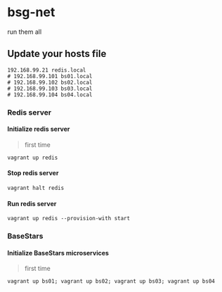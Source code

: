 # bsg-net
run them all

## Update your hosts file

```
192.168.99.21 redis.local
# 192.168.99.101 bs01.local 
# 192.168.99.102 bs02.local 
# 192.168.99.103 bs03.local 
# 192.168.99.104 bs04.local 

```

### Redis server

#### Initialize redis server

> first time

```shell
vagrant up redis
```

#### Stop redis server

```shell
vagrant halt redis
```

#### Run redis server

```shell
vagrant up redis --provision-with start
```

### BaseStars

#### Initialize BaseStars microservices

> first time

```shell
vagrant up bs01; vagrant up bs02; vagrant up bs03; vagrant up bs04
```


